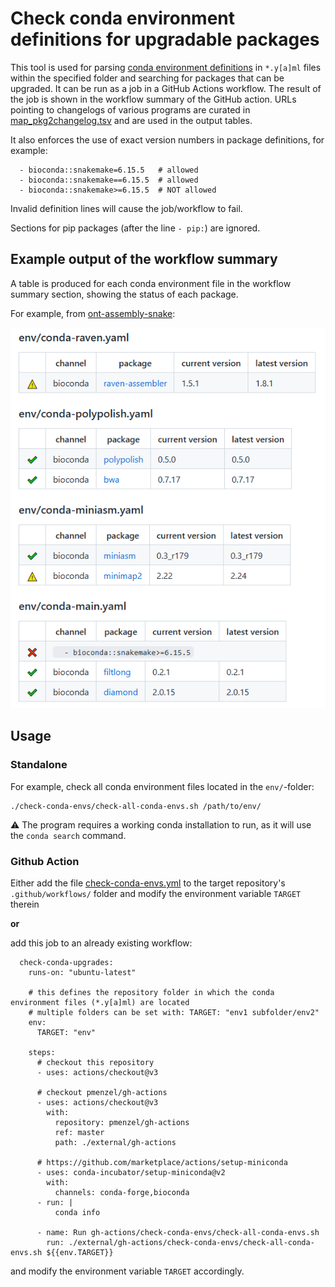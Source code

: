 # Check conda environment definitions for upgradable packages

This tool is used for parsing [conda environment definitions](https://conda.io/projects/conda/en/latest/user-guide/tasks/manage-environments.html#create-env-file-manually) in `*.y[a]ml` files within the specified folder and searching for packages that can be upgraded.
It can be run as a job in a GitHub Actions workflow. The result of the job is shown in the workflow summary of the GitHub action.
URLs pointing to changelogs of various programs are curated in [map_pkg2changelog.tsv](map_pkg2changelog.tsv) and are used in the output tables.

It also enforces the use of exact version numbers in package definitions, for example:
```
  - bioconda::snakemake=6.15.5   # allowed
  - bioconda::snakemake==6.15.5  # allowed
  - bioconda::snakemake>=6.15.5  # NOT allowed
```
Invalid definition lines will cause the job/workflow to fail.

Sections for pip packages (after the line `- pip:`) are ignored.

## Example output of the workflow summary

A table is produced for each conda environment file in the workflow summary section, showing the status of each package.

For example, from [ont-assembly-snake](https://github.com/pmenzel/ont-assembly-snake):

![Example Output](example-output.png?raw=true)

## Usage

### Standalone

For example, check all conda environment files located in the `env/`-folder:
```
./check-conda-envs/check-all-conda-envs.sh /path/to/env/

```

⚠️  The program requires a working conda installation to run, as it will use the `conda search` command.

### Github Action

Either add the file [check-conda-envs.yml](check-conda-envs.yml) to the target repository's `.github/workflows/` folder
and modify the environment variable `TARGET` therein

**or**

add this job to an already existing workflow:
```
  check-conda-upgrades:
    runs-on: "ubuntu-latest"

    # this defines the repository folder in which the conda environment files (*.y[a]ml) are located
    # multiple folders can be set with: TARGET: "env1 subfolder/env2"
    env:
      TARGET: "env"

    steps:
      # checkout this repository
      - uses: actions/checkout@v3

      # checkout pmenzel/gh-actions
      - uses: actions/checkout@v3
        with:
          repository: pmenzel/gh-actions
          ref: master
          path: ./external/gh-actions

      # https://github.com/marketplace/actions/setup-miniconda
      - uses: conda-incubator/setup-miniconda@v2
        with:
          channels: conda-forge,bioconda
      - run: |
          conda info

      - name: Run gh-actions/check-conda-envs/check-all-conda-envs.sh
        run: ./external/gh-actions/check-conda-envs/check-all-conda-envs.sh ${{env.TARGET}}

```
and modify the environment variable `TARGET` accordingly.


